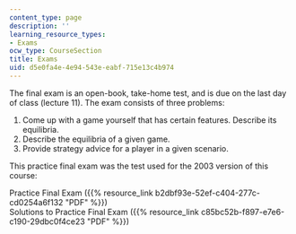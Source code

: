 ```yaml
---
content_type: page
description: ''
learning_resource_types:
- Exams
ocw_type: CourseSection
title: Exams
uid: d5e0fa4e-4e94-543e-eabf-715e13c4b974
---
```


The final exam is an open-book, take-home test, and is due on the last day of class (lecture 11). The exam consists of three problems:

1.  Come up with a game yourself that has certain features. Describe its equilibria.
2.  Describe the equilibria of a given game.
3.  Provide strategy advice for a player in a given scenario.

This practice final exam was the test used for the 2003 version of this course:

Practice Final Exam ({{% resource_link b2dbf93e-52ef-c404-277c-cd0254a6f132 "PDF" %}})  
Solutions to Practice Final Exam ({{% resource_link c85bc52b-f897-e7e6-c190-29dbc0f4ce23 "PDF" %}})